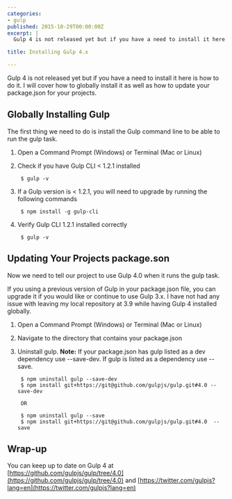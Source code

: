 ```yaml
---
categories:
- gulp
published: 2015-10-29T00:00:00Z
excerpt: |
  Gulp 4 is not released yet but if you have a need to install it here is how to do it.  I will cover how to globally install it as well as how to update your package.json for your projects.

title: Installing Gulp 4.x

---
```


Gulp 4 is not released yet but if you have a need to install it here is how to do it.  I will cover how to globally install it as well as how to update your package.json for your projects.

## Globally Installing Gulp

The first thing we need to do is install the Gulp command line to be able to run the gulp task.

1. Open a Command Prompt (Windows) or Terminal (Mac or Linux)
1. Check if you have Gulp CLI < 1.2.1 installed

    	$ gulp -v

1. If a Gulp version is < 1.2.1, you will need to upgrade by running the following commands

        $ npm install -g gulp-cli

1. Verify Gulp CLI 1.2.1 installed correctly
    
        $ gulp -v
            
## Updating Your Projects package.son

Now we need to tell our project to use Gulp 4.0 when it runs the gulp task.

If you using a previous version of Gulp in your package.json file, you can upgrade it if you would like or continue to use Gulp 3.x.  I have not had any issue with leaving my local repository at 3.9 while having Gulp 4 installed globally.

1. Open a Command Prompt (Windows) or Terminal (Mac or Linux)
1. Navigate to the directory that contains your package.json
1. Uninstall gulp.  **Note:** If your package.json has gulp listed as a dev dependency use  --save-dev.  If gulp is listed as a dependency use --save.

        $ npm uninstall gulp --save-dev
        $ npm install git+https://git@github.com/gulpjs/gulp.git#4.0 --save-dev
        
        OR
        
        $ npm uninstall gulp --save
        $ npm install git+https://git@github.com/gulpjs/gulp.git#4.0  --save
    
## Wrap-up

You can keep up to date on Gulp 4 at [https://github.com/gulpjs/gulp/tree/4.0](https://github.com/gulpjs/gulp/tree/4.0) and [https://twitter.com/gulpjs?lang=en](https://twitter.com/gulpjs?lang=en)
